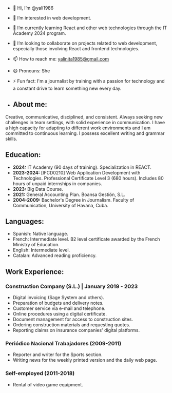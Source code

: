 - 👋 Hi, I’m @yali1986
- 👀 I’m interested in web development.
- 🌱 I’m currently learning React and other web technologies through the IT Academy 2024 program.
- 💞️ I’m looking to collaborate on projects related to web development, especially those involving React and frontend technologies.
- 📫 How to reach me: yalinita1985@gmail.com
- 😄 Pronouns: She
- ⚡ Fun fact: I'm a journalist by training with a passion for technology and a constant drive to learn something new every day.

- ## About me:
Creative, communicative, disciplined, and consistent. Always seeking new challenges in team settings, with solid experience in communication. 
I have a high capacity for adapting to different work environments and I am committed to continuous learning. I possess excellent writing and grammar skills.

## Education:
- **2024:** IT Academy (90 days of training). Specialization in REACT.
- **2023-2024:** [IFCD0210] Web Application Development with Technologies. Professional Certificate Level 3 (680 hours). Includes 80 hours of unpaid internships in companies.
- **2023:** Big Data Course.
- **2021:** General Accounting Plan. Boansa Gestión, S.L.
- **2004-2009:** Bachelor's Degree in Journalism. Faculty of Communication, University of Havana, Cuba.

## Languages:
- Spanish: Native language.
- French: Intermediate level. B2 level certificate awarded by the French Ministry of Education.
- English: Intermediate level.
- Catalan: Advanced reading proficiency.

## Work Experience:
### Construction Company (S.L.) | January 2019 - 2023
- Digital invoicing (Sage System and others).
- Preparation of budgets and delivery notes.
- Customer service via e-mail and telephone.
- Online procedures using a digital certificate.
- Document management for access to construction sites.
- Ordering construction materials and requesting quotes.
- Reporting claims on insurance companies' digital platforms.

### Periódico Nacional Trabajadores (2009-2011)
- Reporter and writer for the Sports section.
- Writing news for the weekly printed version and the daily web page.

### Self-employed (2011-2018)
- Rental of video game equipment.
